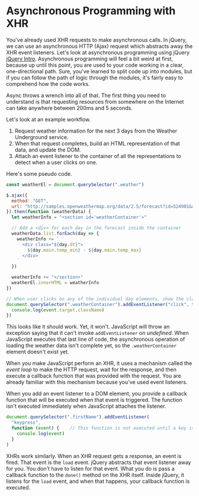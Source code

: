 # Asynchronous Programming with XHR

You've already used XHR requests to make asynchronous calls. In jQuery, we can use an asynchronous HTTP (Ajax) request which abstracts away the XHR event listeners. Let's look at asynchronous programming using jQuery [jQuery Intro](JQUERY_INTRO.md). Asynchronous programming will feel a bit weird at first, because up until this point, you are used to your code working in a clear, one-directional path. Sure, you've learned to split code up into modules, but if you can follow the path of logic through the modules, it's fairly easy to comprehend how the code works.

Async throws a wrench into all of that. The first thing you need to understand is that requesting resources from somewhere on the Internet can take anywhere between 200ms and 5 seconds.

Let's look at an example workflow.

1. Request weather information for the next 3 days from the Weather Underground service.
1. When that request completes, build an HTML representation of that data, and update the DOM.
1. Attach an event listener to the container of all the representations to detect when a user clicks on one.

Here's some pseudo code.

```js
const weatherEl = document.querySelector(".weather")

$.ajax({
  method: "GET",
  url: "http://samples.openweathermap.org/data/2.5/forecast?id=524901&appid=b1b15e88fa797225412429c1c50c122a1"
}).then(function (weatherData) {
  let weatherInfo = "<section id='weatherContainer'>"

  // Add a <div> for each day in the forecast inside the container
  weatherData.list.forEach(day => {
    weatherInfo += `
      <div class="${day.dt}">
        ${day.main.temp_min} - ${day.main.temp_max}
      </div>
    `
  })

  weatherInfo += "</section>"
  weatherEl.innerHTML = weatherInfo
})

// When user clicks on any of the individual day elements, show the class name
document.querySelector(".weatherContainer").addEventListener("click", function (event) {
  console.log(event.target.className)
})
```

This looks like it should work. Yet, it won't. JavaScript will throw an exception saying that it can't invoke `addEventListener` on *undefined*. When JavaScript executes that last line of code, the asynchronous operation of loading the weather data isn't complete yet, so the `.weatherContainer` element doesn't exist yet.

When you make JavaScript perform an XHR, it uses a mechanism called the *event loop* to make the HTTP request, wait for the response, and then execute a callback function that was provided with the request. You are already familiar with this mechanism because you've used event listeners.

When you add an event listener to a DOM element, you provide a callback function that will be executed when that event is triggered. The function isn't executed immediately when JavaScript attaches the listener.

```js
document.querySelector(".firstName").addEventListener(
  "keypress",
  function (event) {    // This function is not executed until a key is pressed
    console.log(event)
  }
)
```

XHRs work similarly. When an XHR request gets a response, an event is fired. That event is the `load` event. jQuery abstracts that event listener away for you. You don't have to listen for that event. What you do is pass a callback function to the `done()` method on the XHR itself. Inside jQuery, it listens for the `load` event, and when that happens, your callback function is executed.
